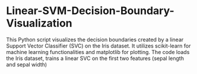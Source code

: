 # Linear-SVM-Decision-Boundary-Visualization
This Python script visualizes the decision boundaries created by a linear Support Vector Classifier (SVC) on the Iris dataset. It utilizes scikit-learn for machine learning functionalities and matplotlib for plotting. The code loads the Iris dataset, trains a linear SVC on the first two features (sepal length and sepal width)
